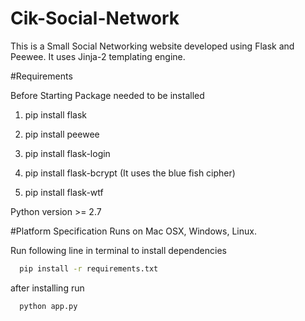 # Cik-Social-Network
This is a Small Social Networking website developed using Flask and Peewee. It uses Jinja-2 templating engine. 

#Requirements

Before Starting Package needed to be installed

1) pip install flask

2) pip install peewee

3) pip install flask-login

4) pip install flask-bcrypt (It uses the blue fish cipher)

5) pip install flask-wtf

Python version >= 2.7

#Platform Specification
Runs on Mac OSX, Windows, Linux.

Run following line in terminal to install dependencies
```bash
  pip install -r requirements.txt
```
after installing run
```bash
  python app.py
```

